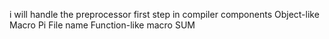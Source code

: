 i will handle the preprocessor first step in compiler components
Object-like Macro
Pi
File name
Function-like macro
SUM
